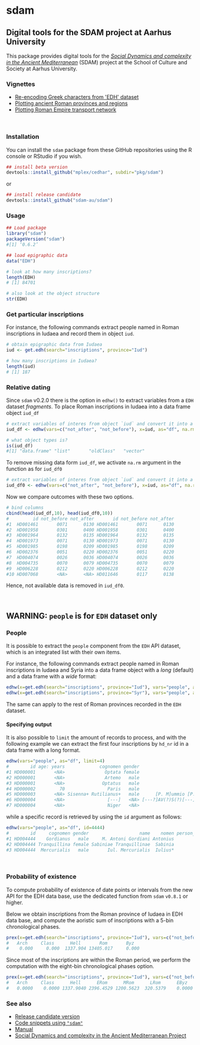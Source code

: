 # sdam

## Digital tools for the SDAM project at Aarhus University

This package provides digital tools for the [*Social Dynamics and complexity
in the Ancient Mediterranean*](https://sdam-au.github.io/sdam-au/) (SDAM) project 
at the School of Culture and Society at Aarhus University.



### Vignettes

* [Re-encoding Greek characters from 'EDH' dataset](https://sdam-au.github.io/sdam/articles/Encoding.html)
* [Plotting ancient Roman provinces and regions](https://sdam-au.github.io/sdam/articles/RomanProvs.html)
* [Plotting Roman Empire transport network](https://sdam-au.github.io/sdam/articles/TransportNetwork.html)



<br/>

### Installation

You can install the `sdam` package from these GitHub repositories using the R console or RStudio if you wish.

```r
## install beta version
devtools::install_github("mplex/cedhar", subdir="pkg/sdam")
```
or 

```r
## install release candidate
devtools::install_github("sdam-au/sdam")
```


### Usage

```r
## Load package
library("sdam")
packageVersion("sdam")
#[1] ‘0.6.2’
```

```r
## load epigraphic data
data("EDH")
```

```r
# look at how many inscriptions?
length(EDH)
# [1] 84701
```


```r
# also look at the object structure
str(EDH)
```


### Get particular inscriptions

For instance, the following commands extract people named in Roman inscriptions in Iudaea and record them 
in object `iud`.


```r
# obtain epigraphic data from Iudaea
iud <- get.edh(search="inscriptions", province="Iud")
```

```r
# how many inscriptions in Iudaea?
length(iud)
# [1] 187
```


### Relative dating

Since `sdam` v0.2.0 there is the option in `edhw()` to extract variables from a `EDH` dataset *fragments*. 
To place Roman inscriptions in Iudaea into a data frame object `iud_df`

```r
# extract variables of interes from object `iud` and convert it into a data frame
iud_df <- edhw(vars=c("not_after", "not_before"), x=iud, as="df", na.rm=FALSE)

# what object types is?
is(iud_df)
#[1] "data.frame" "list"       "oldClass"   "vector"  
```


To remove missing data form `iud_df`, we activate `na.rm` argument in the function as for `iud_df0`

```r
# extract variables of interes from object `iud` and convert it into a data frame
iud_df0 <- edhw(vars=c("not_after", "not_before"), x=iud, as="df", na.rm=TRUE)
```

Now we compare outcomes with these two options.

```r
# bind columns
cbind(head(iud_df,10), head(iud_df0,10))
#         id not_before not_after       id not_before not_after
#1  HD001461       0071      0130 HD001461       0071      0130
#2  HD001958       0301      0400 HD001958       0301      0400
#3  HD001964       0132      0135 HD001964       0132      0135
#4  HD001973       0071      0130 HD001973       0071      0130
#5  HD001985       0198      0209 HD001985       0198      0209
#6  HD002376       0051      0220 HD002376       0051      0220
#7  HD004074       0026      0036 HD004074       0026      0036
#8  HD004735       0070      0079 HD004735       0070      0079
#9  HD006228       0212      0220 HD006228       0212      0220
#10 HD007068       <NA>      <NA> HD011646       0117      0138
```

Hence, not available data is removed in `iud_df0`.

<br/>

## WARNING: `people` is for `EDH` dataset only

### People

It is possible to extract the `people` component from the `EDH` API dataset, which is an integrated list with their own items.

For instance, the following commands extract people named in Roman inscriptions in Iudaea and Syria into a data frame object 
with a *long* (default) and a data frame with a *wide* format:

```r
edhw(x=get.edh(search="inscriptions", province="Iud"), vars="people", as="df")
edhw(x=get.edh(search="inscriptions", province="Syr"), vars="people", as="df", wide=TRUE)
```

The same can apply to the rest of Roman provinces recorded in the `EDH` dataset.


#### Specifying output

It is also possible to `limit` the amount of records to process, and with the following example we can extract the first four 
inscriptions by `hd_nr` id in a data frame with a long format.

```r
edhw(vars="people", as="df", limit=4)
#        id age: years             cognomen gender                                              name    nomen person_id praenomen           status   tribus
#1 HD000001       <NA>               Optata female                               Noniae P.f. Optatae    Nonia         1      <NA>             <NA>     <NA>
#2 HD000001       <NA>               Artemo   male                                 C. Iulio Artemoni   Iulius         2        C.             <NA>     <NA>
#3 HD000001       <NA>              Optatus   male                            C. Iulius C.f. Optatus   Iulius         3        C.             <NA>     <NA>
#4 HD000002         70                Paris   male                                  C. Sextius Paris  Sextius         1        C.             <NA>     <NA>
#5 HD000003       <NA> Sisenna+ Rutilianus+   male      [P. M]ummio [P.f. Gal. S]isenna[e Rutiliano] Mummius+         1       P.+ senatorial order Galeria+
#6 HD000004       <NA>                [---]   <NA> [---?]AV(?)S(?)[---]L(?)L(?)A M. Porci Nigri ser.     <NA>         1      <NA>           slaves     <NA>
#7 HD000004       <NA>                Niger   <NA>                                    M. Porci Nigri  Porcius         2        M.             <NA>     <NA>
```

while a specific record is retrieved by using the `id` argument as follows:


```r
edhw(vars="people", as="df", id=4444)
#        id     cognomen gender                   name    nomen person_id praenomen           status
#1 HD004444    Gordianus   male     M. Antoni Gordiani Antonius         1        M.             <NA>
#2 HD004444 Tranquillina female Sabiniae Tranquillinae  Sabinia         2      <NA>             <NA>
#3 HD004444  Mercurialis   male       Iul. Mercurialis  Iulius*         3      <NA> equestrian order
```

<br/>


### Probability of existence

To compute probability of existence of date points or intervals from the new API for the EDH data base, 
use the dedicated function from `sdam` `v0.8.1` or higher. 

Below we obtain inscriptions from the Roman province of Iudaea in EDH data base, and compute the aoristic sum 
of inscriptions with a 5-bin chronological phases. 

```r
prex(x=get.edh(search="inscriptions", province="Iud"), vars=c("not_before", "not_after"), cp="bin5")
#   Arch     Class      Hell       Rom       Byz 
#    0.000     0.000  1337.904 13405.017     0.000
```

Since most of the inscriptions are within the Roman period, we perform the computation with the eight-bin chronological phases option. 

```r
prex(x=get.edh(search="inscriptions", province="Iud"), vars=c("not_before", "not_after"), cp="bin8")
#   Arch     Class      Hell      ERom      MRom      LRom      EByz      LByz 
#   0.0000    0.0000 1337.9040 2396.4529 1200.5623  320.5379    0.0000    0.0000
```




<!-- Look at the ['sdam' R package documentation](https://sdam-au.github.io/sdam/) to find more about the distinct variables in `EDH` dataset 
and applications with the different functions. -->


### See also
* [Release candidate version](https://github.com/sdam-au/sdam)
* [Code snippets using `"sdam"`](https://github.com/sdam-au/R_code)
* [Manual](https://github.com/mplex/cedhar/blob/master/typesetting/reports/sdam.pdf)
* [Social Dynamics and complexity in the Ancient Mediterranean Project](https://sdam-au.github.io/sdam-au/)

